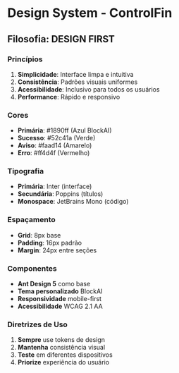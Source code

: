 # Design System - ControlFin

## Filosofia: DESIGN FIRST

### Princípios
1. **Simplicidade**: Interface limpa e intuitiva
2. **Consistência**: Padrões visuais uniformes
3. **Acessibilidade**: Inclusivo para todos os usuários
4. **Performance**: Rápido e responsivo

### Cores
- **Primária**: #1890ff (Azul BlockAI)
- **Sucesso**: #52c41a (Verde)
- **Aviso**: #faad14 (Amarelo)
- **Erro**: #ff4d4f (Vermelho)

### Tipografia
- **Primária**: Inter (interface)
- **Secundária**: Poppins (títulos)
- **Monospace**: JetBrains Mono (código)

### Espaçamento
- **Grid**: 8px base
- **Padding**: 16px padrão
- **Margin**: 24px entre seções

### Componentes
- **Ant Design 5** como base
- **Tema personalizado** BlockAI
- **Responsividade** mobile-first
- **Acessibilidade** WCAG 2.1 AA

### Diretrizes de Uso
1. **Sempre** use tokens de design
2. **Mantenha** consistência visual
3. **Teste** em diferentes dispositivos
4. **Priorize** experiência do usuário
